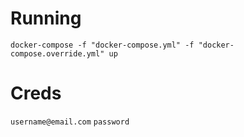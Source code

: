 # Running

`docker-compose -f "docker-compose.yml" -f "docker-compose.override.yml" up`

# Creds

`username@email.com`
`password`

